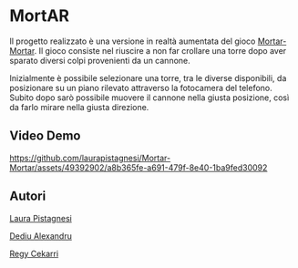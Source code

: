 
# MortAR
Il progetto realizzato è una versione in realtà aumentata del gioco [Mortar-Mortar](https://github.com/alexxdediu/Mortar-Mortar-GGJ2020). Il gioco consiste nel riuscire a non far crollare una torre dopo aver sparato diversi colpi provenienti da un cannone. 

Inizialmente è possibile selezionare una torre, tra le diverse disponibili, da posizionare su un piano rilevato attraverso la fotocamera del telefono. Subito dopo sarò possibile muovere il cannone nella giusta posizione, così da farlo mirare nella giusta direzione.

## Video Demo

https://github.com/laurapistagnesi/Mortar-Mortar/assets/49392902/a8b365fe-a691-479f-8e40-1ba9fed30092


## Autori
[Laura Pistagnesi](https://github.com/laurapistagnesi)

[Dediu Alexandru](https://github.com/alexxdediu?tab=repositories)

[Regy Cekarri](https://github.com/regycekerri)
